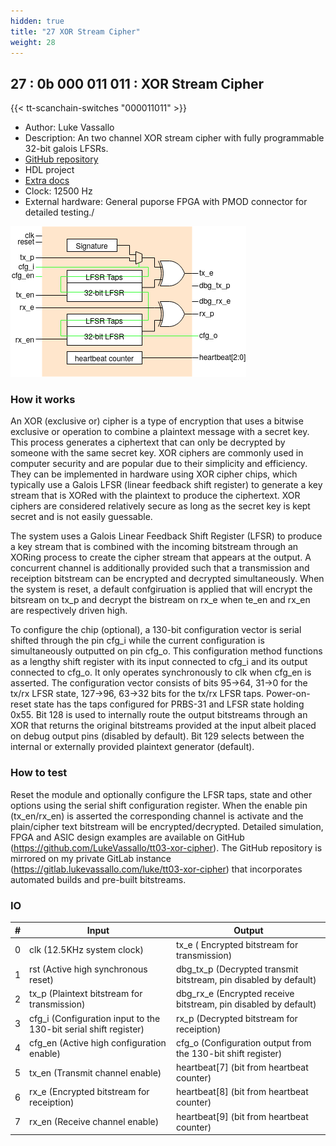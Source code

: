 ```yaml
---
hidden: true
title: "27 XOR Stream Cipher"
weight: 28
---
```


## 27 : 0b 000 011 011 : XOR Stream Cipher

{{< tt-scanchain-switches "000011011" >}}

* Author: Luke Vassallo
* Description: An two channel XOR stream cipher with fully programmable 32-bit galois LFSRs.
* [GitHub repository](https://github.com/LukeVassallo/tt03-xor-cipher)
* HDL project
* [Extra docs]()
* Clock: 12500 Hz
* External hardware: General puporse FPGA with PMOD connector for detailed testing./

![picture](images/dual-xor-top-level.png)

### How it works

An XOR (exclusive or) cipher is a type of encryption that uses a bitwise exclusive or operation to combine a plaintext message with a secret key. This process generates a ciphertext that can only be decrypted by someone with the same secret key. XOR ciphers are commonly used in computer security and are popular due to their simplicity and efficiency. They can be implemented in hardware using XOR cipher chips, which typically use a Galois LFSR (linear feedback shift register) to generate a key stream that is XORed with the plaintext to produce the ciphertext. XOR ciphers are considered relatively secure as long as the secret key is kept secret and is not easily guessable.

The system uses a Galois Linear Feedback Shift Register (LFSR) to produce a key stream that is combined with the incoming bitstream through an XORing process to create the cipher stream that appears at the output. A concurrent channel is additionally provided such that a transmission and receiption bitstream can be encrypted and decrypted simultaneously. When the system is reset, a default confgiruation is applied that will encrypt the bitsream on tx_p and decrypt the bistream on rx_e when te_en and rx_en are respectively driven high.

To configure the chip (optional), a 130-bit configuration vector is serial shifted through the pin cfg_i while the current configuration is simultaneously outputted on pin cfg_o. This configuration method functions as a lengthy shift register with its input connected to cfg_i and its output connected to cfg_o. It only operates synchronously to clk when cfg_en is asserted. The configuration vector consists of bits 95->64, 31->0 for the tx/rx LFSR state, 127->96, 63->32  bits for the tx/rx LFSR taps. Power-on-reset state has the taps configured for PRBS-31 and LFSR state holding 0x55. Bit 128 is used to internally route the output bitstreams through an XOR that returns the original bitstreams provided at the input albeit placed on debug output pins (disabled by default). Bit 129 selects between the internal or externally provided plaintext generator (default).


### How to test

Reset the module and optionally configure the LFSR taps, state and other options using the serial shift configuration register. When the enable pin (tx_en/rx_en) is asserted the corresponding channel is activate and the plain/cipher text bitstream will be encrypted/decrypted. Detailed simulation, FPGA and ASIC design examples are available on GitHub (https://github.com/LukeVassallo/tt03-xor-cipher). The GitHub repository is mirrored on my private GitLab instance (https://gitlab.lukevassallo.com/luke/tt03-xor-cipher) that incorporates automated builds and pre-built bitstreams. 


### IO

| # | Input        | Output       |
|---|--------------|--------------|
| 0 | clk (12.5KHz system clock)  | tx_e ( Encrypted bitstream for transmission) |
| 1 | rst (Active high synchronous reset)  | dbg_tx_p (Decrypted transmit bitstream, pin disabled by default) |
| 2 | tx_p (Plaintext bitstream for transmission)  | dbg_rx_e (Encrypted receive bitstream, pin disabled by default) |
| 3 | cfg_i (Configuration input to the 130-bit serial shift register)  | rx_p (Decrypted bitstream for receiption) |
| 4 | cfg_en (Active high configuration enable)  | cfg_o (Configuration output from the 130-bit shift register) |
| 5 | tx_en (Transmit channel enable)  | heartbeat[7] (bit from heartbeat counter) |
| 6 | rx_e (Encrypted bitstream for receiption)  | heartbeat[8] (bit from heartbeat counter) |
| 7 | rx_en (Receive channel enable)  | heartbeat[9] (bit from heartbeat counter) |
